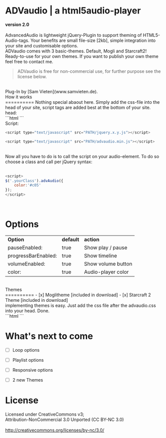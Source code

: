 ADVaudio | a html5audio-player
==========
**version 2.0**<br />
<br />
AdvancedAudio is lightweight jQuery-Plugin to support theming of HTML5-Audio-tags. Your benefits are small file-size [2kb], simple integration into your site and customisable options.<br />
ADVaudio comes with 3 basic-themes. Default, Mogli and Starcraft2! Ready-to-use for your own themes. If you want to publish your own theme feel free to contact me.
> ADVaudio is free for non-commercial use, for further purpose see the license below.

<br />
Plug-In by [Sam Vieten](www.samvieten.de).
<br />
How it works<br />
==========
Nothing special abaout here. Simply add the css-file into the head of your site, script tags are added best at the bottom of your site.<br />
head:<br />
```html
<link href='PATH/advaudio.css' rel='stylesheet' type='text/css' />
```

<br />
Script:<br />

```javascript
<script type="text/javascript" src="PATH/jquery.x.y.js"></script>

<script type="text/javascript" src="PATH/advaudio.min.js"></script>
```

<br />
Now all you have to do is to call the script on your audio-element. To do so choose a class and call per jQuery syntax:<br />
<br />

```javascript
<script>
$('.yourClass').advAudio({
    color:'#c05'
});
</script>
```

<br />

Options<br />
==========
<table>
<tr>
    <td><strong>Option</strong></td>
    <td><strong>default</strong></td>
    <td><strong>action</strong></td>
</tr>

<tr>
    <td>pauseEnabled:</td>
    <td>true</td>
    <td>Show play / pause</td>
</tr>
<tr>
    <td>progressBarEnabled:</td>
    <td>true</td>
    <td>Show timeline</td>
</tr>
<tr>
    <td>volumeEnabled:</td>
    <td>true</td>
    <td>Show volume button</td>
</tr>
<tr>
    <td>color:</td>
    <td>true</td>
    <td>Audio-player color</td>
</tr>

</table>

<br />
Themes<br />
==========
- [x] Moglitheme [included in download]
- [x] Starcraft 2 Theme  [included in download]
<br />
implementing themes is easy. Just add the css file after the advaudio.css into your head. Done.<br />
```html
<link href='PATH/advtheme.css' rel='stylesheet' type='text/css' />
```



What's next to come<br />
==========
- [ ] Loop options
- [ ] Playlist options
- [ ] Responsive options
- [ ] 2 new Themes


License<br />
==========
Licensed under CreativeCommons v3;<br />
Attribution-NonCommercial 3.0 Unported (CC BY-NC 3.0)<br />
<br />
http://creativecommons.org/licenses/by-nc/3.0/